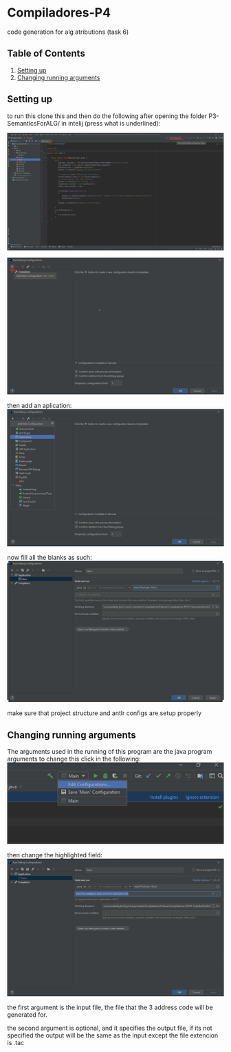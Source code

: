 # Compiladores-P4
code generation for alg atributions (task 6)

## Table of Contents
1. [Setting up](#setting-up)
2. [Changing running arguments](#changing-running-arguments)

## Setting up
to run this clone this and then do the following after opening the folder P3-SemanticsForALG/ in intelij (press what is underlined):

![alt addConf][addConf]

![alt addConfPlus][addConfPlus]

then add an aplication:
![alt addApp][addApp]

now fill all the blanks as such:
![alt addConfFinal][addConfFinal]


make sure that project structure and antlr configs are setup properly

[addConf]: https://github.com/beybladeuser/Compiladores-P4/raw/main/ReadmeIMG/add_config.png "Add run config"
[addConfPlus]: https://github.com/beybladeuser/Compiladores-P4/raw/main/ReadmeIMG/add_config_plus.png "Add run config press plus"
[addApp]: https://github.com/beybladeuser/Compiladores-P4/raw/main/ReadmeIMG/add_aplication.png "Add app"
[addConfFinal]: https://github.com/beybladeuser/Compiladores-P4/raw/main/ReadmeIMG/add_end.png "Add conf final"

## Changing running arguments
The arguments used in the running of this program are the java program arguments
to change this click in the following:
![alt change_config][change_config]

then change the highlighted field:
![alt change_run_args][change_run_args]

the first argument is the input file, the file that the 3 address code will be generated for.

the second argument is optional, and it specifies the output file, if its not specified the output will be the same as the input except the file extencion is .tac


[change_config]: https://github.com/beybladeuser/Compiladores-P4/blob/main/ReadmeIMG/change_config.png?raw=true "change config"
[change_run_args]: https://github.com/beybladeuser/Compiladores-P4/blob/main/ReadmeIMG/change_run_args.png?raw=true "change run args"
